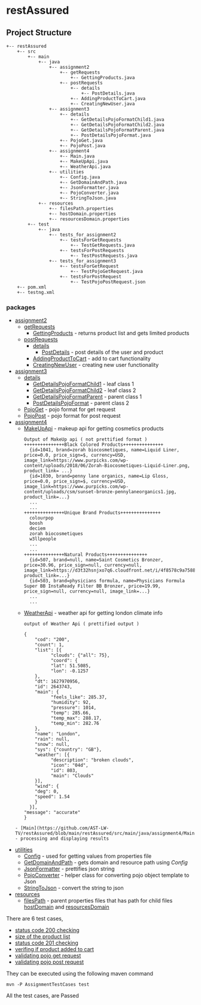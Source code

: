 # restAssured

## Project Structure

```
+-- restAssured 
    +-- src
        +-- main
            +-- java
                +-- assignment2 
                    +-- getRequests
                        +-- GettingProducts.java
                    +-- postRequests
                        +-- details
                            +-- PostDetails.java
                        +-- AddingProductToCart.java
                        +-- CreatingNewUser.java
                +-- assignment3
                    +-- details
                        +-- GetDetailsPojoFormatChild1.java
                        +-- GetDetailsPojoFormatChild2.java
                        +-- GetDetailsPojoFormatParent.java
                        +-- PostDetailsPojoFormat.java
                    +-- PojoGet.java
                    +-- PojoPost.java
                +-- assignment4
                    +-- Main.java
                    +-- MakeUpApi.java
                    +-- WeatherApi.java
                +-- utilities
                    +-- Config.java
                    +-- GetDomainAndPath.java
                    +-- JsonFormatter.java
                    +-- PojoConverter.java
                    +-- StringToJson.java
            +-- resources
                +-- filesPath.properties
                +-- hostDomain.properties
                +-- resourcesDomain.properties
        +-- test 
            +-- java
                +-- tests_for_assignment2
                    +-- testsForGetRequests
                        +-- TestGetRequests.java
                    +-- testsForPostRequests
                        +-- TestPostRequests.java
                +-- tests_for_assignment3
                    +-- testsForGetRequest
                        +-- TestPojoGetRequest.java
                    +-- testsForPostRequest
                        +-- TestPojoPostRequest.json
    +-- pom.xml
    +-- testng.xml                    
```

### packages
- [assignment2](https://github.com/AST-LW-TV/restAssured/tree/main/restAssured/src/main/java/assignment2)
    - [getRequests](https://github.com/AST-LW-TV/restAssured/tree/main/restAssured/src/main/java/assignment2/getRequests)
        - [GettingProducts](https://github.com/AST-LW-TV/restAssured/blob/main/restAssured/src/main/java/assignment2/getRequests/GettingProducts.java) - returns product list and gets limited products
    - [postRequests](https://github.com/AST-LW-TV/restAssured/tree/main/restAssured/src/main/java/assignment2/postRequests) 
        - [details](https://github.com/AST-LW-TV/restAssured/tree/main/restAssured/src/main/java/assignment2/postRequests/details)
            - [PostDetails](https://github.com/AST-LW-TV/restAssured/blob/main/restAssured/src/main/java/assignment2/postRequests/details/PostDetails.java) - post details of the user and product
        - [AddingProductToCart](https://github.com/AST-LW-TV/restAssured/blob/main/restAssured/src/main/java/assignment2/postRequests/AddingProductToCart.java) - add to cart functionality
        - [CreatingNewUser](https://github.com/AST-LW-TV/restAssured/blob/main/restAssured/src/main/java/assignment2/postRequests/CreatingNewUser.java) - creating new user functionality
- [assignment3](https://github.com/AST-LW-TV/restAssured/tree/main/restAssured/src/main/java/assignment3) 
    - [details](https://github.com/AST-LW-TV/restAssured/tree/main/restAssured/src/main/java/assignment3/details)
        - [GetDetailsPojoFormatChild1](https://github.com/AST-LW-TV/restAssured/blob/main/restAssured/src/main/java/assignment3/details/GetDetailsPojoFormatChild1.java) - leaf class 1 
        - [GetDetailsPojoFormatChild2](https://github.com/AST-LW-TV/restAssured/blob/main/restAssured/src/main/java/assignment3/details/GetDetailsPojoFormatChild2.java) - leaf class 2
        - [GetDetailsPojoFormatParent](https://github.com/AST-LW-TV/restAssured/blob/main/restAssured/src/main/java/assignment3/details/GetDetailsPojoFormatParent.java) - parent class 1 
        - [PostDetailsPojoFormat](https://github.com/AST-LW-TV/restAssured/blob/main/restAssured/src/main/java/assignment3/details/PostDetailsPojoFormat.java) - parent class 2
    - [PojoGet](https://github.com/AST-LW-TV/restAssured/blob/main/restAssured/src/main/java/assignment3/PojoGet.java) - pojo format for get request
    - [PojoPost](https://github.com/AST-LW-TV/restAssured/blob/main/restAssured/src/main/java/assignment3/PojoPost.java) - pojo format for post request
- [assignment4](https://github.com/AST-LW-TV/restAssured/tree/main/restAssured/src/main/java/assignment4)
    - [MakeUpApi](https://github.com/AST-LW-TV/restAssured/blob/main/restAssured/src/main/java/assignment4/MakeUpApi.java) - makeup api for getting cosmetics products
      ```
      Output of MakeUp api ( not prettified format )
      +++++++++++++++Black Colored Products+++++++++++++++
        {id=1041, brand=zorah biocosmetiques, name=Liquid Liner, price=0.0, price_sign=$, currency=USD, image_link=https://www.purpicks.com/wp-content/uploads/2018/06/Zorah-Biocosmetiques-Liquid-Liner.png, product_link= ...}
        {id=1030, brand=penny lane organics, name=Lip Gloss, price=0.0, price_sign=$, currency=USD, image_link=https://www.purpicks.com/wp-content/uploads/csm/sunset-bronze-pennylaneorganics1.jpg, product_link=...}
        ...
        ...
      +++++++++++++++Unique Brand Products+++++++++++++++
        colourpop
        boosh
        deciem
        zorah biocosmetiques
        w3llpeople
        ...
        ...
      +++++++++++++++Natural Products+++++++++++++++
        {id=507, brand=null, name=Saint Cosmetics Bronzer, price=30.96, price_sign=null, currency=null, image_link=https://d3t32hsnjxo7q6.cloudfront.net/i/4f8578c9a7588249e95d463078b84de1_ra,w158,h184_pa,w158,h184.jpg, product_link=...}
        {id=503, brand=physicians formula, name=Physicians Formula Super BB InstaReady Filter BB Bronzer, price=19.99, price_sign=null, currency=null, image_link=...}
        ... 
        ... 
      ```
    - [WeatherApi](https://github.com/AST-LW-TV/restAssured/blob/main/restAssured/src/main/java/assignment4/WeatherApi.java) - weather api for getting london climate info
      ```
      output of Weather Api ( prettified output )

      {
          "cod": "200",
          "count": 1,
          "list": [{
                "clouds": {"all": 75},
                "coord": {
                "lat": 51.5085,
                "lon": -0.1257
          },
          "dt": 1627970956,
          "id": 2643743,
          "main": {
                "feels_like": 285.37,
                "humidity": 92,
                "pressure": 1014,
                "temp": 285.66,
                "temp_max": 288.17,
                "temp_min": 282.76
          },
          "name": "London",
          "rain": null,
          "snow": null,
          "sys": {"country": "GB"},
          "weather": [{
                "description": "broken clouds",
                "icon": "04d",
                "id": 803,
                "main": "Clouds"
          }],
          "wind": {
          "deg": 0,
          "speed": 1.54
          }
        }],
      "message": "accurate"
      }
    ```
    - [Main](https://github.com/AST-LW-TV/restAssured/blob/main/restAssured/src/main/java/assignment4/Main.java) - processing and displaying results
- [utilities](https://github.com/AST-LW-TV/restAssured/tree/main/restAssured/src/main/java/utilities) 
    - [Config](https://github.com/AST-LW-TV/restAssured/blob/main/restAssured/src/main/java/utilities/Config.java) - used for getting values from properties file
    - [GetDomainAndPath](https://github.com/AST-LW-TV/restAssured/blob/main/restAssured/src/main/java/utilities/GetDomainAndPath.java) - gets domain and resource path using *Config*
    - [JsonFormatter](https://github.com/AST-LW-TV/restAssured/blob/main/restAssured/src/main/java/utilities/JsonFormatter.java) - prettifies json string
    - [PojoConverter](https://github.com/AST-LW-TV/restAssured/blob/main/restAssured/src/main/java/utilities/PojoConverter.java) - helper class for converting pojo object template to Json
    - [StringToJson](https://github.com/AST-LW-TV/restAssured/blob/main/restAssured/src/main/java/utilities/StringToJson.java) - convert the string to json
- [resources](https://github.com/AST-LW-TV/restAssured/tree/main/restAssured/src/main/resources)
    - [filesPath](https://github.com/AST-LW-TV/restAssured/blob/main/restAssured/src/main/resources/filesPath.properties) - parent properties files that has path for child files [hostDomain](https://github.com/AST-LW-TV/restAssured/blob/main/restAssured/src/main/resources/hostDomain.properties) and [resourcesDomain](https://github.com/AST-LW-TV/restAssured/blob/main/restAssured/src/main/resources/resourcesDomain.properties)

There are 6 test cases, 
- [status code 200 checking](https://github.com/AST-LW-TV/restAssured/blob/main/restAssured/src/test/java/tests_for_assignment2/testsForGetRequests/TestGetRequests.java)
- [size of the product list](https://github.com/AST-LW-TV/restAssured/blob/main/restAssured/src/test/java/tests_for_assignment2/testsForGetRequests/TestGetRequests.java)
- [status code 201 checking](https://github.com/AST-LW-TV/restAssured/blob/main/restAssured/src/test/java/tests_for_assignment2/testsForPostRequests/TestPostRequests.java)
- [verifing if product added to cart](https://github.com/AST-LW-TV/restAssured/blob/main/restAssured/src/test/java/tests_for_assignment2/testsForPostRequests/TestPostRequests.java)
- [validating pojo get request](https://github.com/AST-LW-TV/restAssured/blob/main/restAssured/src/test/java/tests_for_assignment3/testsForGetRequest/TestPojoGetRequest.java)
- [validating pojo post request](https://github.com/AST-LW-TV/restAssured/blob/main/restAssured/src/test/java/tests_for_assignment3/testsForPostRequest/TestPojoPostRequest.java) 

They can be executed using the following maven command 
```
mvn -P AssignmentTestCases test 
```
All the test cases, are Passed